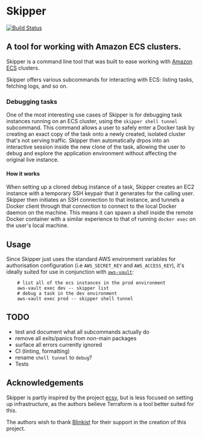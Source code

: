 # Skipper

[![Build Status](https://travis-ci.org/blinkist/skipper.svg?branch=master)](https://travis-ci.org/blinkist/skipper)

## A tool for working with Amazon ECS clusters.

Skipper is a command line tool that was built to ease working with [Amazon ECS](https://aws.amazon.com/ecs/) clusters.

Skipper offers various subcommands for interacting with ECS: listing tasks, fetching logs, and so on.

### Debugging tasks

One of the most interesting use cases of Skipper is for debugging task instances running on an ECS cluster, using the `skipper shell tunnel` subcommand. 
This command allows a user to safely enter a Docker task by creating an exact copy of the task onto a newly created, isolated cluster that's not serving traffic. 
Skipper then automatically drpos into an interactive session inside the new clone of the task, allowing the user to debug and explore the application environment without affecting the original live instance.

#### How it works

When setting up a cloned debug instance of a task, Skipper creates an EC2 instance with a temporary SSH keypair that it generates for the calling user. 
Skipper then initiates an SSH connection to that instance, and tunnels a Docker client through that connection to connect to the local Docker daemon on the machine. 
This means it can spawn a shell inside the remote Docker container with a similar experience to that of running `docker exec` on the user's local machine.

## Usage

Since Skipper just uses the standard AWS environment variables for authorisation configuration (i.e `AWS_SECRET_KEY` and `AWS_ACCESS_KEY`), it's ideally suited for use in conjunction with [`aws-vault`](https://github.com/99designs/aws-vault):

```
	# list all of the ecs instances in the prod environment
	aws-vault exec dev -- skipper list
	# debug a task in the dev environment
	aws-vault exec prod -- skipper shell tunnel
```

## TODO
- test and document what all subcommands actually do
- remove all exits/panics from non-main packages
- surface all errors currently ignored
- CI (linting, formatting)
- rename `shell tunnel` to `debug`?
- Tests

## Acknowledgements

Skipper is partly inspired by the project [ecsy](https://github.com/lox/ecsy), but is less focused on setting up infrastructure, as the authors believe Terraform is a tool better suited for this.

The authors wish to thank [Blinkist](https://blinkist.com) for their support in the creation of this project.
